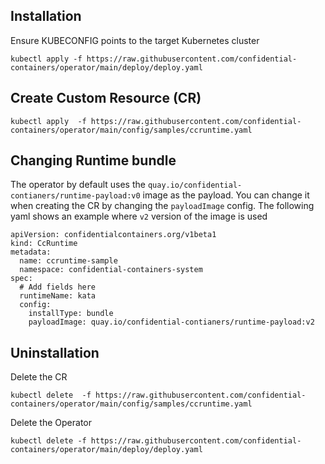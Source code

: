 ## Installation

Ensure KUBECONFIG points to the target Kubernetes cluster
```
kubectl apply -f https://raw.githubusercontent.com/confidential-containers/operator/main/deploy/deploy.yaml
```

## Create Custom Resource (CR)
```
kubectl apply  -f https://raw.githubusercontent.com/confidential-containers/operator/main/config/samples/ccruntime.yaml
```

## Changing Runtime bundle

The operator by default uses the `quay.io/confidential-contianers/runtime-payload:v0` image
as the payload.
You can change it when creating the CR by changing the `payloadImage` config.
The following yaml shows an example where `v2` version of the image is used
```
apiVersion: confidentialcontainers.org/v1beta1
kind: CcRuntime
metadata:
  name: ccruntime-sample
  namespace: confidential-containers-system
spec:
  # Add fields here
  runtimeName: kata
  config:
    installType: bundle
    payloadImage: quay.io/confidential-contianers/runtime-payload:v2
```

## Uninstallation

Delete the CR
```
kubectl delete  -f https://raw.githubusercontent.com/confidential-containers/operator/main/config/samples/ccruntime.yaml
```

Delete the Operator
```
kubectl delete -f https://raw.githubusercontent.com/confidential-containers/operator/main/deploy/deploy.yaml
```
